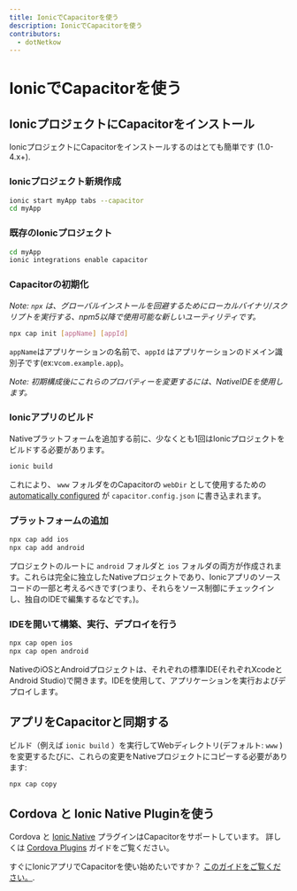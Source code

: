 ```yaml
---
title: IonicでCapacitorを使う
description: IonicでCapacitorを使う
contributors:
  - dotNetkow
---
```


# IonicでCapacitorを使う

## IonicプロジェクトにCapacitorをインストール
IonicプロジェクトにCapacitorをインストールするのはとても簡単です (1.0-4.x+).

### Ionicプロジェクト新規作成

```bash
ionic start myApp tabs --capacitor
cd myApp
```

### 既存のIonicプロジェクト

```bash
cd myApp
ionic integrations enable capacitor
```

### Capacitorの初期化

*Note: `npx` は、グローバルインストールを回避するためにローカルバイナリ/スクリプトを実行する、npm5以降で使用可能な新しいユーティリティです。*

```bash
npx cap init [appName] [appId]
```

`appName`はアプリケーションの名前で、`appId` はアプリケーションのドメイン識別子です(ex:v`com.example.app`)。

*Note: 初期構成後にこれらのプロパティーを変更するには、NativeIDEを使用します。*

### Ionicアプリのビルド

Nativeプラットフォームを追加する前に、少なくとも1回はIonicプロジェクトをビルドする必要があります。

```bash
ionic build
```

これにより、 `www` フォルダをのCapacitorの `webDir` として使用するための [automatically configured](/docs/basics/configuring-your-app) が `capacitor.config.json` に書き込まれます。

### プラットフォームの追加

```bash
npx cap add ios
npx cap add android
```

プロジェクトのルートに `android` フォルダと `ios` フォルダの両方が作成されます。これらは完全に独立したNativeプロジェクトであり、Ionicアプリのソースコードの一部と考えるべきです(つまり、それらをソース制御にチェックインし、独自のIDEで編集するなどです。)。

### IDEを開いて構築、実行、デプロイを行う

```bash
npx cap open ios
npx cap open android
```

NativeのiOSとAndroidプロジェクトは、それぞれの標準IDE(それぞれXcodeとAndroid Studio)で開きます。IDEを使用して、アプリケーションを実行およびデプロイします。

## アプリをCapacitorと同期する

ビルド（例えば `ionic build` ）を実行してWebディレクトリ(デフォルト: `www` )を変更するたびに、これらの変更をNativeプロジェクトにコピーする必要があります:

```bash
npx cap copy
```

## Cordova と Ionic Native Pluginを使う

Cordova と [Ionic Native](https://ionicframework.com/docs/native/) プラグインはCapacitorをサポートしています。 詳しくは [Cordova Plugins](/docs/cordova/using-cordova-plugins) ガイドをご覧ください。

すぐにIonicアプリでCapacitorを使い始めたいですか？ [このガイドをご覧ください。](/docs/guides/ionic-framework-app).
